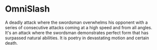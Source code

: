 # OmniSlash
A deadly attack where the swordsman overwhelms his opponent with a series of consecutive attacks coming at a high speed and from all angles. It's an attack where the swordsman demonstrates perfect form that has surpassed natural abilities. It is poetry in devastating motion and certain death.